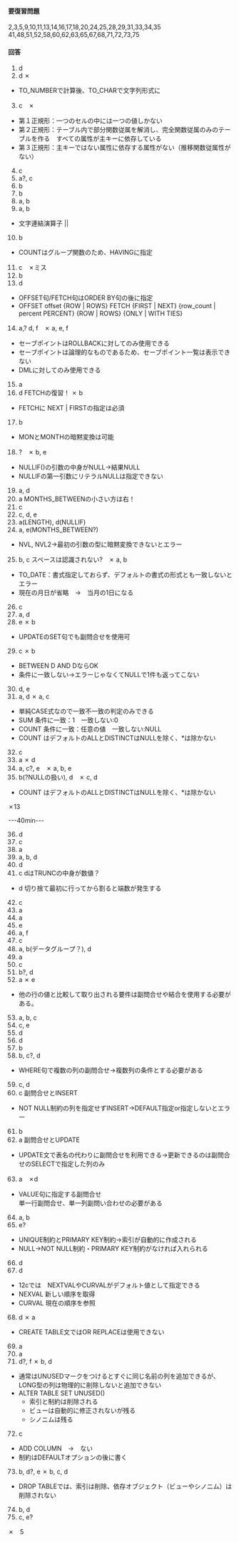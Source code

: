 #### 要復習問題

2,3,5,9,10,11,13,14,16,17,18,20,24,25,28,29,31,33,34,35
41,48,51,52,58,60,62,63,65,67,68,71,72,73,75

#### 回答

1. d
2. d ✗   
- TO_NUMBERで計算後、TO_CHARで文字列形式に
3. c　✗  
- 第１正規形：一つのセルの中には一つの値しかない
- 第２正規形：テーブル内で部分関数従属を解消し、完全関数従属のみのテーブルを作る　すべての属性が主キーに依存している
- 第３正規形：主キーではない属性に依存する属性がない（推移関数従属性がない）
4. c
5. a?, c
6. b
7. b
8. a, b
9. a, b
- 文字連結演算子 ||
10. b
- COUNTはグループ関数のため、HAVINGに指定
11. c　✗ミス
12. b
13. d
- OFFSET句/FETCH句はORDER BY句の後に指定
- OFFSET offset {ROW | ROWS}
  FETCH {FIRST | NEXT}
        {row_count | percent PERCENT}
        {ROW | ROWS}
        {ONLY | WITH TIES}
14. a,? d, f　✗ a, e, f
- セーブポイントはROLLBACKに対してのみ使用できる
- セーブポイントは論理的なものであるため、セーブポイント一覧は表示できない
- DMLに対してのみ使用できる
15. a
16. d FETCHの復習！ ✗ b
- FETCHに NEXT | FIRSTの指定は必須 
17. b
- MONとMONTHの暗黙変換は可能
18. ?　✗ b, e
- NULLIF()の引数の中身がNULL→結果NULL
- NULLIFの第一引数にリテラルNULLは指定できない
19. a, d
20. a MONTHS_BETWEENの小さい方は右！
21. c
22. c, d, e
23. a(LENGTH), d(NULLIF)
24. a, e(MONTHS_BETWEEN?)
- NVL, NVL2→最初の引数の型に暗黙変換できないとエラー
25. b, c スペースは認識されない?　✗ a, b
- TO_DATE：書式指定しておらず、デフォルトの書式の形式とも一致しないとエラー
- 現在の月日が省略　→　当月の1日になる
26. c
27. a, d
28. e ✗ b
- UPDATEのSET句でも副問合せを使用可
29. c ✗ b
- BETWEEN D AND DならOK
- 条件に一致しない→エラーじゃなくてNULLで1件も返ってこない
30. d, e
31. a, d ✗ a, c
- 単純CASE式なので一致不一致の判定のみできる
- SUM 条件に一致：1　一致しない:0
- COUNT 条件に一致：任意の値　一致しない:NULL
- COUNT はデフォルトのALLとDISTINCTはNULLを除く、*は除かない
32. c
33. a ✗ d
34. a, c?, e　✗ a, b, e
35. b(?NULLの扱い), d　✗ c, d
- COUNT はデフォルトのALLとDISTINCTはNULLを除く、*は除かない

✗13

---40min---

36. d
37. c
38. a
39. a, b, d
40. d
41. c dはTRUNCの中身が数値？
- d 切り捨て最初に行ってから割ると端数が発生する
42. c
43. a
44. a
45. e
46. a, f
47. c
48. a, b(データグループ？), d
49. a
50. c
51. b?, d
52. a ✗ e
- 他の行の値と比較して取り出される要件は副問合せや結合を使用する必要がある。
53. a, b, c
54. c, e
55. d
56. d
57. b
58. b, c?, d
- WHERE句で複数の列の副問合せ→複数列の条件とする必要がある
59. c, d
60. c 副問合せとINSERT
- NOT NULL制約の列を指定せずINSERT→DEFAULT指定or指定しないとエラー
61. b
62. a 副問合せとUPDATE
- UPDATE文で表名の代わりに副問合せを利用できる→更新できるのは副問合せのSELECTで指定した列のみ
63. a　✗d
- VALUE句に指定する副問合せ  
  単一行副問合せ、単一列副問い合わせの必要がある
64. a, b
65. e?
- UNIQUE制約とPRIMARY KEY制約→索引が自動的に作成される
- NULL→NOT NULL制約・PRIMARY KEY制約がなければ入れられる
66. d
67. d
- 12cでは　NEXTVALやCURVALがデフォルト値として指定できる 
- NEXVAL 新しい順序を取得
- CURVAL 現在の順序を参照
68. d ✗ a
- CREATE TABLE文ではOR REPLACEは使用できない
69. a
70. a
71. d?, f ✗ b, d
- 通常はUNUSEDマークをつけるとすぐに同じ名前の列を追加できるが、LONG型の列は物理的に削除しないと追加できない
- ALTER TABLE SET UNUSED()
  - 索引と制約は削除される
  - ビューは自動的に修正されないが残る
  - シノニムは残る
72. c
- ADD COLUMN　→　ない
- 制約はDEFAULTオプションの後に書く
73. b, d?, e ✗ b, c, d
- DROP TABLEでは、索引は削除、依存オブジェクト（ビューやシノニム）は削除されない
74. b, d 
75. c, e?

✗　5